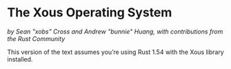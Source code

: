 # The Xous Operating System

*by Sean "xobs" Cross and Andrew "bunnie" Huang, with contributions from the Rust Community*

This version of the text assumes you’re using Rust 1.54 with the Xous library
installed.